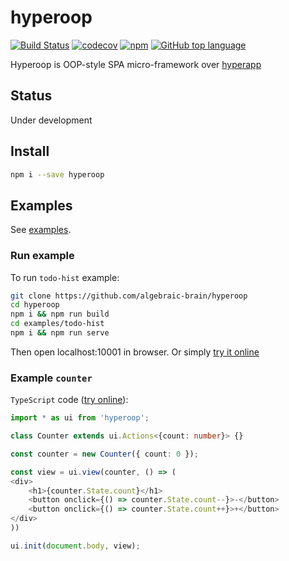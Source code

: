# hyperoop

[![Build Status](https://travis-ci.org/algebraic-brain/hyperoop.svg?branch=master)](https://travis-ci.org/algebraic-brain/hyperoop)
[![codecov](https://codecov.io/gh/algebraic-brain/hyperoop/branch/master/graph/badge.svg)](https://codecov.io/gh/algebraic-brain/hyperoop)
[![npm](https://img.shields.io/npm/v/hyperoop.svg)](https://www.npmjs.com/package/hyperoop)
[![GitHub top language](https://img.shields.io/github/languages/top/algebraic-brain/hyperoop.svg)](https://github.com/algebraic-brain/hyperoop)


Hyperoop is OOP-style SPA micro-framework over [hyperapp](https://github.com/jorgebucaran/hyperapp)

## Status

Under development

## Install

```bash
npm i --save hyperoop
```

## Examples

See [examples](https://github.com/algebraic-brain/hyperoop/tree/master/examples).

### Run example

To run `todo-hist` example:

```bash
git clone https://github.com/algebraic-brain/hyperoop
cd hyperoop
npm i && npm run build
cd examples/todo-hist
npm i && npm run serve
```

Then open localhost:10001 in browser. Or simply [try it online](https://codepen.io/algebrain/pen/GwZWLg)

### Example `counter`

`TypeScript` code ([try online](https://codepen.io/algebrain/pen/OaNgMv)):

```typescript
import * as ui from 'hyperoop';

class Counter extends ui.Actions<{count: number}> {}

const counter = new Counter({ count: 0 });

const view = ui.view(counter, () => (
<div>
    <h1>{counter.State.count}</h1>
    <button onclick={() => counter.State.count--}>-</button>
    <button onclick={() => counter.State.count++}>+</button>
</div>
))

ui.init(document.body, view);
```
